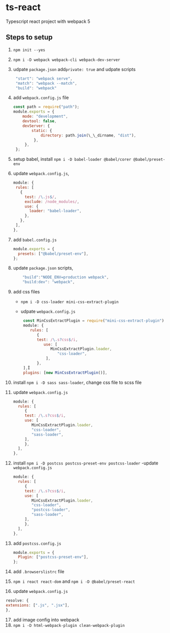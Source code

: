 # ts-react

Typescript react project with webpack 5

## Steps to setup

1. `npm init --yes`
2. `npm i -D webpack webpack-cli webpack-dev-server`
3. udpate `package.json` add`private: true` and udpate scripts
   ```js
    "start": "webpack serve",
    "match": "webpack --match",
    "build": "webpack"
   ```
4. add `webpack.config.js` file
   ```js
   const path = require("path");
   module.exports = {
       mode: "development",
       devtool: false,
       devServer: {
           static: {
               directory: path.join(\_\_dirname, "dist"),
            },
        },
    };
   ```
5. setup babel, install `npm i -D babel-loader @babel/corer @babel/preset-env`
6. update `webpack.config.js`,
   ```js
   module: {
    rules: [
      {
        test: /\.js$/,
        exclude: /node_modules/,
        use: {
          loader: "babel-loader",
        },
      },
    ],
   },
   ```
7. add `babel.config.js`
   ```js
   module.exports = {
     presets: ["@babel/preset-env"],
   };
   ```
8. update `package.json` scripts,
   ```js
       "build":"NODE_ENV=production webpack",
       "build:dev": "webpack",
   ```
9. add css files

   - `npm i -D css-loader mini-css-extract-plugin`
   - udpate `webpack.config.js`

     ```js
      const MinCssExtractPlugin = require("mini-css-extract-plugin")
      module: {
         rules: [
            {
            test: /\.s?css$/i,
               use: [
                  MinCssExtractPlugin.loader,
                     "css-loader",
                ],
            },
      ],Î
      plugins: [new MinCssExtractPlugin()],
     ```

10. install `npm i -D sass sass-loader`, change css file to scss file
11. update `webpack.config.js`
    ```js
    module: {
      rules: [
         {
         test: /\.s?css$/i,
         use: [
            MinCssExtractPlugin.loader,
            "css-loader",
            "sass-loader",
         ],
         },
      ],
    },
    ```
12. install `npm i -D postcss postcss-preset-env postcss-loader`
    -update `webpack.config.js`
    ```js
    module: {
      rules: [
         {
         test: /\.s?css$/i,
         use: [
            MinCssExtractPlugin.loader,
            "css-loader",
            "postcss-loader",
            "sass-loader",
         ],
         },
      ],
    },
    ```
13. add `postcss.config.js`

    ```js
    module.exports = {
      Plugin: ["postcss-preset-env"],
    };
    ```

14. add `.browserslistrc` file
15. `npm i react react-dom` and `npm i -D @babel/preset-react`
16. update `webpack.config.js`

   ```js
   resolve: {
   extensions: [".js", ".jsx"],
   },
   ```
17. add image config into webpack
18. `npm i -D html-webpack-plugin clean-webpack-plugin`
